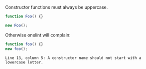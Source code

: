Constructor functions must always be uppercase.

```js
function Foo() {}

new Foo();
```

Otherwise onelint will complain:

```js
function foo() {}
new foo();
```
```output
Line 13, column 5: A constructor name should not start with a lowercase letter.
```
